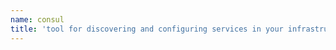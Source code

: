 ```yaml
---
name: consul
title: 'tool for discovering and configuring services in your infrastructure.'
---
```

